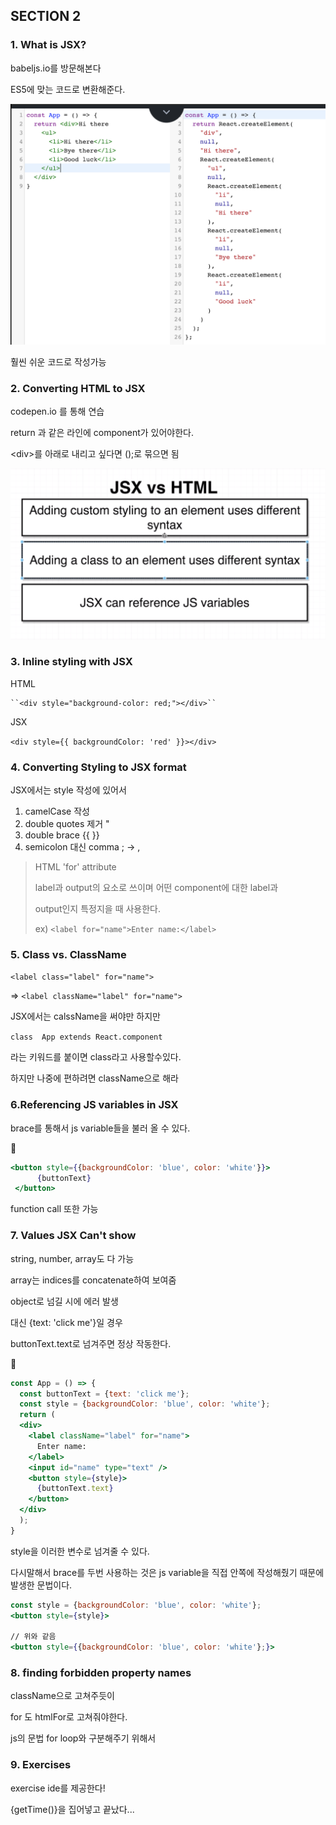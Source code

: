 ## SECTION 2



### 1. What is JSX?

  

babeljs.io를 방문해본다

ES5에 맞는 코드로 변환해준다. 

![image-20181231190741337](./assets/image-20181231190741337-6250861.png)

훨씬 쉬운 코드로 작성가능



### 2. Converting HTML to JSX



codepen.io 를 통해 연습

return 과 같은 라인에 component가 있어야한다.

\<div>를 아래로 내리고 싶다면 ();로 묶으면 됨

![image-20181231192949392](./assets/image-20181231192949392-6252189.png)

### 3. Inline styling with JSX

HTML

 	``<div style="background-color: red;"></div>``

JSX	

​	``<div style={{ backgroundColor: 'red' }}></div>``



### 4. Converting Styling to JSX format

JSX에서는 style 작성에 있어서 

1. camelCase 작성
2. double quotes 제거  "
3. double brace  {{ }}
4. semicolon 대신 comma ; -> , 



> HTML 'for' attribute
>
> label과 output의 요소로 쓰이며 어떤 component에 대한 label과
>
> output인지 특정지을 때 사용한다.
>
> ex) ``<label for="name">Enter name:</label>``



### 5. Class vs. ClassName

``<label class="label" for="name">``

=> ``<label className="label" for="name">``



JSX에서는 calssName을 써야만 하지만

``class  App extends React.component``

라는 키워드를 붙이면 class라고 사용할수있다.

하지만 나중에 편하려면 className으로 해라



### 6.Referencing JS variables in JSX



brace를 통해서 js variable들을 불러 올 수 있다.



```jsx
<button style={{backgroundColor: 'blue', color: 'white'}}>
      {buttonText}
 </button>
```



function call 또한 가능



### 7. Values JSX Can't show

string, number, array도 다 가능

array는 indices를 concatenate하여 보여줌



object로 넘길 시에 에러 발생

대신 {text: 'click me'}일 경우

buttonText.text로 넘겨주면 정상 작동한다.





```jsx
const App = () => {
  const buttonText = {text: 'click me'};
  const style = {backgroundColor: 'blue', color: 'white'};
  return (
  <div>
    <label className="label" for="name">
      Enter name:
    </label>
    <input id="name" type="text" />
    <button style={style}>
      {buttonText.text}
    </button>
  </div>
  );
}
```

style을 이러한 변수로 넘겨줄 수 있다. 



다시말해서 brace를 두번 사용하는 것은 js variable을 직접 안쪽에 작성해줬기 때문에 발생한 문법이다.

```jsx
const style = {backgroundColor: 'blue', color: 'white'};
<button style={style}>
    
// 위와 같음
<button style={{backgroundColor: 'blue', color: 'white'};}>
```



### 8. finding forbidden property names

className으로 고쳐주듯이

for 도 htmlFor로 고쳐줘야한다.

js의 문법 for loop와 구분해주기 위해서



### 9. Exercises

exercise ide를 제공한다!

{getTime()}을 집어넣고 끝났다...

